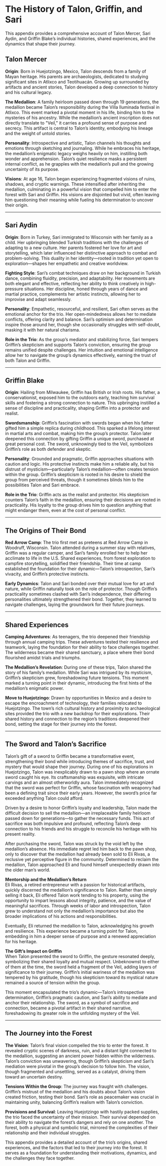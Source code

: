 # The History of Talon, Griffin, and Sari

This appendix provides a comprehensive account of Talon Mercer, Sari Aydin, and Griffin Blake’s individual histories, shared experiences, and the dynamics that shape their journey.

## Talon Mercer

**Origin**: Born in Huejotzingo, Mexico, Talon descends from a family of Mayan heritage. His parents are archaeologists, dedicated to studying significant sites in Atlixco and Teotihuacán. Growing up surrounded by artifacts and ancient stories, Talon developed a deep connection to history and his cultural legacy.

**The Medallion**: A family heirloom passed down through 19 generations, the medallion became Talon’s responsibility during the Villa Iluminada festival in Atlixco. This event marked a pivotal moment in his life, binding him to the mysteries of his ancestry. While the medallion’s ancient inscription does not directly translate to "Veil," it carries a profound sense of purpose and secrecy. This artifact is central to Talon’s identity, embodying his lineage and the weight of untold stories.

**Personality**: Introspective and artistic, Talon channels his thoughts and emotions through sketching and journaling. While he embraces his heritage, the medallion’s enigmatic legacy weighs heavily on him, instilling both wonder and apprehension. Talon’s quiet resilience masks a persistent internal conflict, as he grapples with the medallion’s pull and the growing uncertainty of its purpose.

**Visions**: At age 16, Talon began experiencing fragmented visions of ruins, shadows, and cryptic warnings. These intensified after inheriting the medallion, culminating in a powerful vision that compelled him to enter the forest with Sari and Griffin. His visions are disjointed but vivid, often leaving him questioning their meaning while fueling his determination to uncover their origin.

---

## Sari Aydin

**Origin**: Born in Turkey, Sari immigrated to Wisconsin with her family as a child. Her upbringing blended Turkish traditions with the challenges of adapting to a new culture. Her parents fostered her love for art and storytelling, which later influenced her distinctive approach to combat and problem-solving. This duality in her identity—rooted in tradition yet open to exploration—shapes her empathetic and creative worldview.

**Fighting Style**: Sari’s combat techniques draw on her background in Turkish dance, combining fluidity, precision, and adaptability. Her movements are both elegant and effective, reflecting her ability to think creatively in high-pressure situations. Her discipline, honed through years of dance and martial practice, complements her artistic instincts, allowing her to improvise and adapt seamlessly.

**Personality**: Empathetic, resourceful, and resilient, Sari often serves as the emotional anchor for the trio. Her open-mindedness allows her to mediate conflicts, offering clarity and balance. Sari’s optimism and determination inspire those around her, though she occasionally struggles with self-doubt, masking it with her natural charisma.

**Role in the Trio**: As the group’s mediator and stabilizing force, Sari tempers Griffin’s skepticism and supports Talon’s conviction, ensuring the group remains unified despite challenges. Her intuition and emotional intelligence allow her to navigate the group’s dynamics effectively, earning the trust of both Talon and Griffin.

---

## Griffin Blake

**Origin**: Hailing from Milwaukee, Griffin has British or Irish roots. His father, a conservationist, exposed him to the outdoors early, teaching him survival skills and fostering a strong connection to nature. This upbringing instilled a sense of discipline and practicality, shaping Griffin into a protector and realist.

**Swordsmanship**: Griffin’s fascination with swords began when his father gifted him a simple replica during childhood. This sparked a lifelong interest in martial arts and combat, making him the group’s protector. Talon later deepened this connection by gifting Griffin a unique sword, purchased at great personal cost. The sword, unknowingly tied to the Veil, symbolizes Griffin’s role as both defender and skeptic.

**Personality**: Grounded and pragmatic, Griffin approaches situations with caution and logic. His protective instincts make him a reliable ally, but his distrust of mysticism—particularly Talon’s medallion—often creates tension within the group. Griffin’s skepticism is rooted in his desire to shield the group from perceived threats, though it sometimes blinds him to the possibilities Talon and Sari embrace.

**Role in the Trio**: Griffin acts as the realist and protector. His skepticism counters Talon’s faith in the medallion, ensuring their decisions are rooted in practicality. His loyalty to the group drives him to question anything that might endanger them, even at the cost of personal conflict.

---

## The Origins of Their Bond

**Red Arrow Camp**: The trio first met as preteens at Red Arrow Camp in Woodruff, Wisconsin. Talon attended during a summer stay with relatives, Griffin was a regular camper, and Sari’s family enrolled her to help her acclimate to life in the U.S. Shared experiences, from forest exploration to campfire storytelling, solidified their friendship. Their time at camp established the foundation for their dynamic—Talon’s introspection, Sari’s vivacity, and Griffin’s protective instincts.

**Early Dynamics**: Talon and Sari bonded over their mutual love for art and nature, while Griffin naturally took on the role of protector. Though Griffin’s practicality sometimes clashed with Sari’s independence, their differing personalities ultimately strengthened their bond. Together, they learned to navigate challenges, laying the groundwork for their future journeys.

---

## Shared Experiences

**Camping Adventures**: As teenagers, the trio deepened their friendship through annual camping trips. These adventures tested their resilience and teamwork, laying the foundation for their ability to face challenges together. The wilderness became their shared sanctuary, a place where their bond flourished amidst trials and triumphs.

**The Medallion’s Revelation**: During one of these trips, Talon shared the story of his family’s medallion. While Sari was intrigued by its mysticism, Griffin’s skepticism grew, foreshadowing future tensions. This moment marked a turning point in their dynamic, introducing the first hints of the medallion’s enigmatic power.

**Move to Huejotzingo**: Drawn by opportunities in Mexico and a desire to escape the encroachment of technology, their families relocated to Huejotzingo. The town’s rich cultural history and proximity to archaeological sites provided the trio with a new backdrop for their explorations. Their shared history and connection to the region’s traditions deepened their bond, setting the stage for their journey into the forest.

---

## The Sword and Talon’s Sacrifice

Talon’s gift of a sword to Griffin became a transformative event, strengthening their bond while introducing themes of sacrifice, trust, and mystery that would shape their journey. During one of his explorations in Huejotzingo, Talon was inexplicably drawn to a pawn shop where an ornate sword caught his eye. Its craftsmanship was exquisite, with intricate carvings and an almost otherworldly aura. Talon immediately recognized that the sword was perfect for Griffin, whose fascination with weaponry had been a defining trait since their early years. However, the sword’s price far exceeded anything Talon could afford.

Driven by a desire to honor Griffin’s loyalty and leadership, Talon made the difficult decision to sell the medallion—an irreplaceable family heirloom passed down for generations—to gather the necessary funds. This act of sacrifice was both impulsive and profound, reflecting Talon’s deep connection to his friends and his struggle to reconcile his heritage with his present reality.

After purchasing the sword, Talon was struck by the void left by the medallion’s absence. His immediate regret led him back to the pawn shop, only to discover that the medallion had already been sold to Eli Rivas, a reclusive yet perceptive figure in the community. Determined to reclaim the medallion, Talon approached Eli and found himself unexpectedly drawn into the older man’s world.

**Mentorship and the Medallion’s Return**  
Eli Rivas, a retired entrepreneur with a passion for historical artifacts, quickly discerned the medallion’s significance to Talon. Rather than simply selling it back, Eli offered Talon work tending to his property, using the opportunity to impart lessons about integrity, patience, and the value of meaningful sacrifices. Through weeks of labor and introspection, Talon grew to understand not only the medallion’s importance but also the broader implications of his actions and responsibilities.

Eventually, Eli returned the medallion to Talon, acknowledging his growth and resilience. This experience became a turning point for Talon, embedding in him a deeper sense of purpose and a renewed appreciation for his heritage.

**The Gift’s Impact on Griffin**  
When Talon presented the sword to Griffin, the gesture resonated deeply, symbolizing their shared loyalty and mutual respect. Unbeknownst to either of them at the time, the sword held a fragment of the Veil, adding layers of significance to their journey. Griffin’s initial wariness of the medallion was tempered by his gratitude, though his skepticism toward its mystical nature remained a source of tension within the group.

This moment encapsulated the trio’s dynamic—Talon’s introspective determination, Griffin’s pragmatic caution, and Sari’s ability to mediate and anchor their relationship. The sword, as a symbol of sacrifice and connection, became a pivotal artifact in their shared narrative, foreshadowing its greater role in the unfolding mystery of the Veil.

---

## The Journey into the Forest

**The Vision**: Talon’s final vision compelled the trio to enter the forest. It revealed cryptic scenes of darkness, ruin, and a distant light connected to the medallion, suggesting an ancient power hidden within the wilderness. Talon’s conviction was unwavering, though Griffin’s skepticism and Sari’s mediation were pivotal in the group’s decision to follow him. The vision, though fragmented and unsettling, served as a catalyst, driving them toward an uncertain destiny.

**Tensions Within the Group**: The journey was fraught with challenges. Griffin’s mistrust of the medallion and his doubts about Talon’s vision created friction, testing their bond. Sari’s role as peacemaker was crucial in maintaining unity, balancing Griffin’s realism with Talon’s conviction.

**Provisions and Survival**: Leaving Huejotzingo with hastily packed supplies, the trio faced the uncertainty of their mission. Their survival depended on their ability to navigate the forest’s dangers and rely on one another. The forest, both a physical and symbolic trial, mirrored the complexities of their relationship and their individual struggles.

This appendix provides a detailed account of the trio’s origins, shared experiences, and the factors that led to their journey into the forest. It serves as a foundation for understanding their motivations, dynamics, and the challenges they face together.
